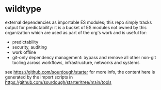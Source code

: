 # wildtype
external dependencies as importable ES modules; this repo simply tracks output for predictability: it is a bucket of ES modules not owned by this organization which are used as part of the org's work and is useful for:

* predictability
* security, auditing
* work offline
* git-only dependency management: bypass and remove all other non-git tooling across workflows, infrastructure, networks and systems

see https://github.com/sourdough/starter 
for more info, the content here is generated by the import scripts in https://github.com/sourdough/starter/tree/main/tools

